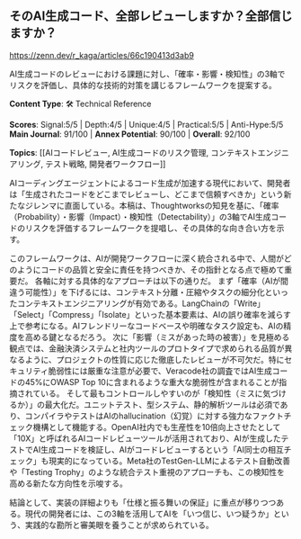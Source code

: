 ## そのAI生成コード、全部レビューしますか？全部信じますか？

https://zenn.dev/r_kaga/articles/66c190413d3ab9

AI生成コードのレビューにおける課題に対し、「確率・影響・検知性」の3軸でリスクを評価し、具体的な技術的対策を講じるフレームワークを提案する。

**Content Type**: 🛠️ Technical Reference

**Scores**: Signal:5/5 | Depth:4/5 | Unique:4/5 | Practical:5/5 | Anti-Hype:5/5
**Main Journal**: 91/100 | **Annex Potential**: 90/100 | **Overall**: 92/100

**Topics**: [[AIコードレビュー, AI生成コードのリスク管理, コンテキストエンジニアリング, テスト戦略, 開発者ワークフロー]]

AIコーディングエージェントによるコード生成が加速する現代において、開発者は「生成されたコードをどこまでレビューし、どこまで信頼すべきか」という新たなジレンマに直面している。本稿は、Thoughtworksの知見を基に、「確率（Probability）・影響（Impact）・検知性（Detectability）」の3軸でAI生成コードのリスクを評価するフレームワークを提唱し、その具体的な向き合い方を示す。

このフレームワークは、AIが開発ワークフローに深く統合される中で、人間がどのようにコードの品質と安全に責任を持つべきか、その指針となる点で極めて重要だ。
各軸に対する具体的なアプローチは以下の通りだ。
まず「確率（AIが間違う可能性）」を下げるには、コンテキスト分離・圧縮やタスクの細分化といったコンテキストエンジニアリングが有効である。LangChainの「Write」「Select」「Compress」「Isolate」といった基本要素は、AIの誤り確率を減らす上で参考になる。AIフレンドリーなコードベースや明確なタスク設定も、AIの精度を高める鍵となるだろう。
次に「影響（ミスがあった時の被害）」を見極める観点では、金融決済システムと社内ツールのプロトタイプで求められる品質が異なるように、プロジェクトの性質に応じた徹底したレビューが不可欠だ。特にセキュリティ脆弱性には厳重な注意が必要で、Veracode社の調査ではAI生成コードの45%にOWASP Top 10に含まれるような重大な脆弱性が含まれることが指摘されている。
そして最もコントロールしやすいのが「検知性（ミスに気づけるか）」の最大化だ。ユニットテスト、型システム、静的解析ツールは必須であり、コンパイラやテストはAIのhallucination（幻覚）に対する強力なファクトチェック機構として機能する。OpenAI社内でも生産性を10倍向上させたとして「10X」と呼ばれるAIコードレビューツールが活用されており、AIが生成したテストでAI生成コードを検証し、AIがコードレビューするという「AI同士の相互チェック」も現実的になっている。Meta社のTestGen-LLMによるテスト自動改善や「Testing Trophy」のような統合テスト重視のアプローチも、この検知性を高める新たな方向性を示唆する。

結論として、実装の詳細よりも「仕様と振る舞いの保証」に重点が移りつつある。現代の開発者には、この3軸を活用してAIを「いつ信じ、いつ疑うか」という、実践的な勘所と審美眼を養うことが求められている。